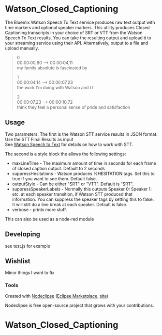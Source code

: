 # Watson\_Closed\_Captioning
The Bluemix Watson Speech To Text service produces raw text output with time markers and optional speaker markers. This utility produces Closed Captioning transcripts in your choice of SRT or VTT from the Watson Speech To Text results. You can take the resulting output and upload it to your streaming service using their API. Alternatively, output to a file and upload manually.

>0  
>00:00:00,80 --> 00:00:04,11  
>my family absolute is fascinated by  
>   
>1  
>00:00:04,14 --> 00:00:07,23  
>the work I'm doing with Watson and I I  
>   
>2  
>00:00:07,23 --> 00:00:10,72  
>think they feel a personal sense of pride and satisfaction  
>   


## Usage
Two parameters. The first is the Watson STT service results in JSON format. 
Use the STT Final Results as input  
See [Watson Speech to Text](https://console.bluemix.net/docs/services/speech-to-text/index.html#about) for details on how to work with STT.


The second is a style block the allows the following settings:

* maxLineTime - The maximum amount of time in seconds for each frame of closed caption output. Default to 2 seconds
* suppressHesitations - Watson produces %HESITATION tags. Set this to true if you want to see them. Default false.
* outputStyle - Can be either "SRT" or "VTT". Default is "SRT". 
* suppressSpeakerLabels - Normally this outputs Speaker 0: Speaker 1: etc. at each speaker transition, if Watson STT produced that information. You can suppress the speaker tags by setting this to false. It will still do a line break at each speaker. Default is false.
* verbose - prints more stuff.

This can also be used as a node-red module


## Developing

see test.js for example

## Wishlist

Minor things I want to fix

### Tools

Created with [Nodeclipse](https://github.com/Nodeclipse/nodeclipse-1)
 ([Eclipse Marketplace](http://marketplace.eclipse.org/content/nodeclipse), [site](http://www.nodeclipse.org))   

Nodeclipse is free open-source project that grows with your contributions.
# Watson\_Closed\_Captioning
